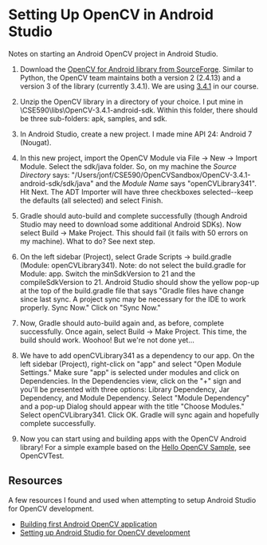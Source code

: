 # Setting Up OpenCV in Android Studio
Notes on starting an Android OpenCV project in Android Studio.

1. Download the [OpenCV for Android library from SourceForge](https://sourceforge.net/projects/opencvlibrary/files/opencv-android/). Similar to Python, the OpenCV team maintains both a version 2 (2.4.13) and a version 3 of the library (currently 3.4.1). We are using [3.4.1](https://sourceforge.net/projects/opencvlibrary/files/opencv-android/3.4.1/) in our course. 

2. Unzip the OpenCV library in a directory of your choice. I put mine in \CSE590\libs\OpenCV-3.4.1-android-sdk. Within this folder, there should be three sub-folders: apk, samples, and sdk.

3. In Android Studio, create a new project. I made mine API 24: Android 7 (Nougat).

4. In this new project, import the OpenCV Module via File -> New -> Import Module. Select the sdk/java folder. So, on my machine the *Source Directory* says: "/Users/jonf/CSE590/OpenCVSandbox/OpenCV-3.4.1-android-sdk/sdk/java" and the *Module Name* says "openCVLibrary341". Hit Next. The ADT Importer will have three checkboxes selected--keep the defaults (all selected) and select Finish.

5. Gradle should auto-build and complete successfully (though Android Studio may need to download some additional Android SDKs). Now select Build -> Make Project. This should fail (it fails with 50 errors on my machine). What to do? See next step.

6. On the left sidebar (Project), select Grade Scripts -> build.gradle (Module: openCVLibrary341). Note: do not select the build.gradle for Module: app. Switch the minSdkVersion to 21 and the compileSdkVersion to 21. Android Studio should show the yellow pop-up at the top of the build.gradle file that says "Gradle files have change since last sync. A project sync may be necessary for the IDE to work properly. Sync Now." Click on "Sync Now."

7. Now, Gradle should auto-build again and, as before, complete successfully. Once again, select Build -> Make Project. This time, the build should work. Woohoo! But we're not done yet...

8. We have to add openCVLibrary341 as a dependency to our app. On the left sidebar (Project), right-click on "app" and select "Open Module Settings." Make sure "app" is selected under modules and click on Dependencies. In the Dependencies view, click on the "+" sign and you'll be presented with three options: Library Dependency, Jar Dependency, and Module Dependency. Select "Module Dependency" and a pop-up Dialog should appear with the title "Choose Modules." Select openCVLibrary341. Click OK. Gradle will sync again and hopefully complete successfully.

9. Now you can start using and building apps with the OpenCV Android library! For a simple example based on the [Hello OpenCV Sample](https://docs.opencv.org/2.4/doc/tutorials/introduction/android_binary_package/dev_with_OCV_on_Android.html#hello-opencv-sample), see OpenCVTest.

## Resources
A few resources I found and used when attempting to setup Android Studio for OpenCV development.
* [Building first Android OpenCV application](https://docs.opencv.org/2.4/doc/tutorials/introduction/android_binary_package/dev_with_OCV_on_Android.html#hello-opencv-sample)
* [Setting up Android Studio for OpenCV development](https://medium.com/@sukritipaul005/a-beginners-guide-to-installing-opencv-android-in-android-studio-ea46a7b4f2d3)
